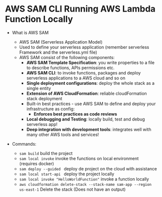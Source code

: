 # AWS SAM CLI Running AWS Lambda Function Locally

- What is AWS SAM

  - AWS SAM (Serverless Application Model)
  - Used to define your serverless application (remember serverless Framework and the serverless.yml file)
  - AWS SAM consist of the following components:
    - **AWS SAM Template Specification**: you write properties to a file to describe functions, APIs permissions etc.
    - **AWS SAM CLI**: to invoke functions, packages and deploy serverless applications to a AWS cloud and so on
    - **Single deployment configurations**: deploy the whole stack as a single entity
    - **Extension of AWS CloudFormation**: reliable cloudFormation stack deployment
    - Built-in best practices - use AWS SAM to define and deploy your infrastructure as config:
      - **Enforces best practices as code reviews**
    - **Local debugging and Testing**: locally build, test and debug serverless app!
    - **Deep integration with development tools**: integrates well with many other AWS tools and services!

- Commands:
  - `sam build` build the project
  - `sam local invoke` invoke the functions on local environment (requires docker)
  - `sam deploy --guided ` deploy de project on the cloud with assistance
  - `sam local start-api ` deploy the project locally
  - `sam local invoke "HelloWorldFunction"` invoke a function locally
  - `aws cloudformation delete-stack --stack-name sam-app --region us-east-1` Delete the stack (Does not have an output)
